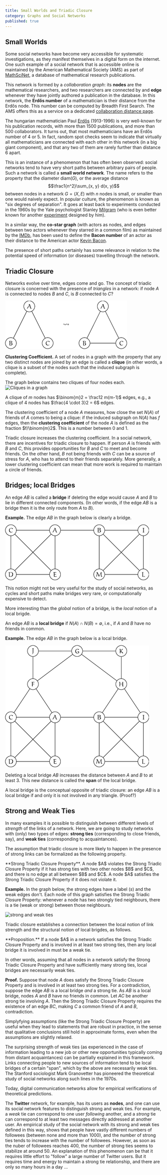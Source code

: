 ```yaml
---
title: Small Worlds and Triadic Closure
category: Graphs and Social Networks
published: true
---
```


## Small Worlds

Some social networks have become very accessible for systematic
investigations, as they manifest themselves in a digital form on the
internet.  One such example of a social network that is accessible
online is maintained by the American Mathematical Society (AMS) as
part of [MathSciNet], a database of mathematical research publications.

This network is formed by a _collaboration graph_: its **nodes** are
the mathematical researchers, and two researchers are connected by and **edge**
whenever they have jointly authored a publication in the database.
In this network, the **Erdős number** of a mathematician is their
distance from the Erdős node.   This number can be computed by Breadth First Search.  The AMS offers this as a service on a dedicated
[collaboration distance page].

The hungarian mathematician Paul [Erdős] (1913-1996) is very
well-known for his publication records, with more than 1500
publications, and more than 500 collaborators.  It turns out, that
most mathematicians have an Erdős number of 4 or 5.  In fact,
random spot checks seem to indicate that virtually all mathematicians
are connected
with each other in this network (in a big giant component),
and that any two of them are rarely further than distance 6 apart.

This is an instance of a phenomenon that has often been observed:
social networks tend to have very short paths between arbitrary pairs of
people.  Such a network is called a **small world network**.
The name refers to the property that the diameter
$\mathrm{diam}(G)$, or the average distance
$$\frac1{n^2}\sum_{x, y} d(x, y)$$
between nodes in a network $G = (X,E)$ with $n$ nodes is
small, or smaller than one would naively expect.
In popular culture, the phenomenon is known as "six degrees of separation".
It goes at least back to experiments conducted in the 1960s
by the Yale psychologist Stanley [Milgram] (who is even better known
for another [experiment] designed by him).

In a similar way, the **co-star graph** (with actors as nodes, and edges
between two actors whenever they starred in a common film) as
maintained by the [IMDb], has been used to define the **Bacon number**
of an actor as their distance to the American actor [Kevin Bacon].

The presence of short paths certainly has some relevance in relation
to the potential speed of information (or diseases) travelling through
the network.

## Triadic Closure

Networks evolve over time, edges come and go.  The concept of triadic closure
is concerned with the presence of _triangles_ in a network:
if node $A$ is connected to nodes $B$ and $C$, is $B$ connected to $C$?

![triadic]

**Clustering Coefficient.**
A set of nodes in a graph with the property that
any two distinct nodes are joined by an edge is called
a **clique** (in other words, a clique is a subset of the nodes
such that the induced subgraph is complete).

The graph below contains two cliques of four nodes each.
![Cliques in a graph][cliques]

A clique of $m$ nodes has $\binom{m}2 = \frac12 m(m-1)$ edges,
e.g., a clique of $4$ nodes has $\frac{4 \cdot 3}2  = 6$
edges.

The clustering coefficient of a node $A$ measures, how close
the set $N(A)$ of friends of $A$ comes to being a clique:
if the induced subgraph on $N(A)$ has $f$ edges, then the
**clustering coefficient** of the node $A$ is defined as the fraction
$f/\binom{m}2$.
This is a number between $0$ and $1$.

Triadic closure increases the clustering coefficient.  In a social
network, there are incentives for triadic closure to happen.  If
person $A$ is friends with $B$ and $C$, this provides opportunities for $B$
and $C$ to meet and become friends.  On the other hand, $B$ not being
friends with $C$ can be a source of stress for $A$, who has to attend to
their friends separately.  More generally, a lower clustering
coefficient can mean that more work is required to maintain a circle
of friends.

## Bridges; local Bridges

An edge $AB$ is called a **bridge** if deleting the edge would cause $A$
and $B$ to lie in different connected components.  (In other words, if
the edge $AB$ is a bridge then it is the only route from $A$ to $B$).

**Example.**  The edge $AB$ in the graph below is clearly a bridge.

![picture0]


This notion might not be very useful for the study of social networks,
as cycles and short paths make bridges very rare, or computationally
expensive to detect.

More interesting than the _global_ notion of a bridge, is the
_local_ notion of a local brigde.

An edge $AB$ is a **local bridge** if $N(A) \cap N(B) = \emptyset$,
i.e., if $A$ and $B$ have no friends in common.

**Example.**  The edge $AB$ in the graph below is a local bridge.

![picture1]

Deleting a local bridge $AB$ increases the distance between
$A$ and $B$ to at least 3.
This new distance is called the **span** of the local bridge.

A local bridge is the conceptual opposite of triadic closure:
an edge $AB$ is a local bridge if and only it is not involved in
any triangle.  (Proof?)

## Strong and Weak Ties

In many examples it is possible to distinguish between different
levels of _strength_ of the links of a network.  Here, we are going to
study networks with (only) two types of edges: **strong ties**
(corresponding to close friends, say), and **weak ties**
(corresponding to acquaintances).

The assumption that triadic closure is more likely to happen in the
presence of strong links can be formalized as the following
property.

<div class="note" markdown="1">
**Strong Triadic Closure Property**.
    A node $A$ violates the Strong Triadic Closure Property
    if it has strong ties with two other nodes $B$ and $C$, and there
    is no edge at all between $B$ and $C$.  A node $A$ satisfies the
    Strong Triadic Closure Property if it does not violate it.
</div>

**Example.** In the graph below, the strong edges have a label
($s$) and the weak edges don't.  Each node of this graph satisfies the
Strong Triadic Closure Property:  whenever a node has two strongly tied neighbours, there is a tie (weak or strong) between those neighbours.

![strong and weak ties][picture2]


Triadic closure establishes a connection between the local notion
of link strength and the structural notion of local brigdes, as follows.

<div class="note" markdown="1">
**Proposition.** If a node $A$ in a network satisfies the Strong Triadic
Closure Property and is involved in at least two strong ties, then any
local bridge it is involved in must be a weak tie.
</div>

In other words, assuming that all nodes in a network satisfy the
Strong Triadic Closure Property and have sufficiently many strong
ties, local bridges are necessarily weak ties.

**Proof.** Suppose that node $A$ does satisfy the Strong Triadic Closure
Property and is involved in at least two strong ties.  For a
contradiction, suppose the edge $AB$ is a local bridge _and_ a strong
tie.  As $AB$ is a local bridge, nodes $A$ and $B$ have no friends in
common.  Let $AC$ be another strong tie involving $A$.  Then the Strong
Triadic Closure Property requires the existence of an edge $BC$, making
$C$ a common friend of $A$ and $B$, contradiction.

Simplyfying assumptions (like the Strong Triadic Closure Property) are
useful when they lead to statements that are robust in practice, in
the sense that qualitative conclusions still hold in approximate
forms, even when the assumptions are slightly relaxed.

The surprising strength of weak ties
(as experienced in the case of information leading to a new job
or other new opportunities
typically coming from distant acquaintances)
can be partially explained in this framework.
Links connecting people to new sources of
information tend to be local bridges of
a certain "span", which by the above are necessarily
weak ties.  The Stanford sociologist Mark Granovetter
has pioneered the theoretical study of social networks along such lines
in the 1970s.

Today, digital communication networks allow for empirical verifications
of theoretical predictions.

The **Twitter** network, for example, has its users as **nodes**, and
one can use its social network features to distinguish strong and weak
ties.  For example, a _weak_ tie can correspond to one user
_following_ another, and a _strong_ tie can correspond to at least two
messages directly addressed at another user.  An empirical study of
the social network with its strong and weak ties defined in this way,
shows that people have vastly different numbers of followees (between
none and more than 1000), and the number of strong ties tends to
increase with the number of followees.  However, as soon as the nuber
of followees reaches 400, the number of strong ties seems to stabilize
at around 50.  An explanation of this phenomenon can be that it
requires little effort to "follow" a large number of Twitter users.
But it requires time and energy to maintain a strong tie relationship,
and there are only so many hours in a day ...

[triadic]: /images/triadic.png
[picture0]: /images/picture0.png
[picture1]: /images/picture1.png
[picture2]: /images/picture2.png
[MathSciNet]: http://www.ams.org/mathscinet
[collaboration distance page]: http://www.ams.org/mathscinet/collaborationDistance.html
[Erdős]: https://en.wikipedia.org/wiki/Paul_Erd%C5%91s
[Milgram]: https://en.wikipedia.org/wiki/Small-world_experiment
[experiment]: https://en.wikipedia.org/wiki/Milgram_experiment
[IMDb]: http://www.imdb.com/
[Kevin Bacon]: https://en.wikipedia.org/wiki/Kevin_Bacon
[cliques]: https://upload.wikimedia.org/wikipedia/commons/d/d0/VR_complex.svg

